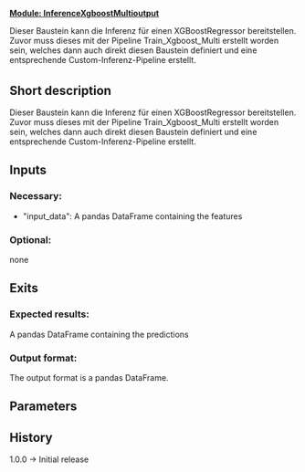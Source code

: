 <b><u>Module: InferenceXgboostMultioutput </u></b>

Dieser Baustein kann die Inferenz für einen XGBoostRegressor bereitstellen. Zuvor muss dieses mit der Pipeline Train_Xgboost_Multi erstellt worden sein, welches dann auch direkt diesen Baustein definiert und eine entsprechende Custom-Inferenz-Pipeline erstellt.

######

## Short description

Dieser Baustein kann die Inferenz für einen XGBoostRegressor bereitstellen. Zuvor muss dieses mit der Pipeline Train_Xgboost_Multi erstellt worden sein, welches dann auch direkt diesen Baustein definiert und eine entsprechende Custom-Inferenz-Pipeline erstellt.

## Inputs
### Necessary:
- "input_data": A pandas DataFrame containing the features

### Optional:
none

## Exits

### Expected results:
A pandas DataFrame containing the predictions

### Output format:
The output format is a pandas DataFrame.

## Parameters

## History
1.0.0 -> Initial release
